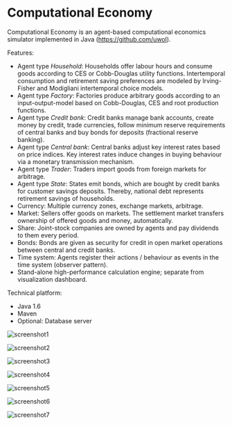 Computational Economy
=====================

Computational Economy is an agent-based computational economics simulator implemented in Java (https://github.com/uwol).

Features:
* Agent type *Household*: Households offer labour hours and consume goods according to CES or Cobb-Douglas utility functions. Intertemporal consumption and retirement saving preferences are modeled by Irving-Fisher and Modigliani intertemporal choice models.
* Agent type *Factory*: Factories produce arbitrary goods according to an input-output-model based on Cobb-Douglas, CES and root production functions.
* Agent type *Credit bank*: Credit banks manage bank accounts, create money by credit, trade currencies, follow minimum reserve requirements of central banks and buy bonds for deposits (fractional reserve banking).
* Agent type *Central bank*: Central banks adjust key interest rates based on price indices. Key interest rates induce changes in buying behaviour via a monetary transmission mechanism.
* Agent type *Trader*: Traders import goods from foreign markets for arbitrage.
* Agent type *State*: States emit bonds, which are bought by credit banks for customer savings deposits. Thereby, national debt represents retirement savings of households. 
* Currency: Multiple currency zones, exchange markets, arbitrage.
* Market: Sellers offer goods on markets. The settlement market transfers ownership of offered goods and money, automatically.
* Share: Joint-stock companies are owned by agents and pay dividends to them every period.
* Bonds: Bonds are given as security for credit in open market operations between central and credit banks.
* Time system: Agents register their actions / behaviour as events in the time system (observer pattern).
* Stand-alone high-performance calculation engine; separate from visualization dashboard.

Technical platform:
* Java 1.6
* Maven
* Optional: Database server 

![screenshot1](http://img.literaturedb.com/compecon1.png)

![screenshot2](http://img.literaturedb.com/compecon2.png)

![screenshot3](http://img.literaturedb.com/compecon3.png)

![screenshot4](http://img.literaturedb.com/compecon4.png)

![screenshot5](http://img.literaturedb.com/compecon5.png)

![screenshot6](http://img.literaturedb.com/compecon6.png)

![screenshot7](http://img.literaturedb.com/compecon7.png)